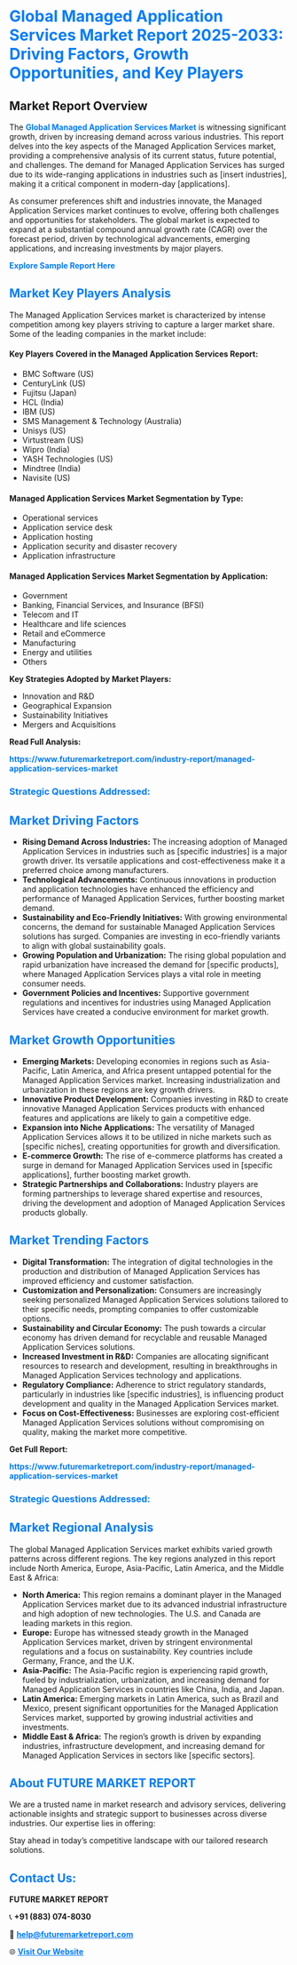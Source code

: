 <h1 style="color: #007BFF;">Global Managed Application Services Market Report 2025-2033: Driving Factors, Growth Opportunities, and Key Players</h1>

<section id="overview">
<h2>Market Report Overview</h2>
<p>The <a href="https://www.futuremarketreport.com/industry-report/managed-application-services-market" style="color: #007BFF; text-decoration: none;"><strong>Global Managed Application Services Market</strong></a> is witnessing significant growth, driven by increasing demand across various industries. This report delves into the key aspects of the Managed Application Services market, providing a comprehensive analysis of its current status, future potential, and challenges. The demand for Managed Application Services has surged due to its wide-ranging applications in industries such as [insert industries], making it a critical component in modern-day [applications].</p>
<p>As consumer preferences shift and industries innovate, the Managed Application Services market continues to evolve, offering both challenges and opportunities for stakeholders. The global market is expected to expand at a substantial compound annual growth rate (CAGR) over the forecast period, driven by technological advancements, emerging applications, and increasing investments by major players.</p>
</section>

<section id="overview">
<p><a href="https://www.futuremarketreport.com/request-sample/reportId=104331" style="color: #007BFF; text-decoration: none;"><strong>Explore Sample Report Here</strong></a></p>
</section>

<section id="key-players">
<h2 style="color: #007BFF;">Market Key Players Analysis</h2>
<p>The Managed Application Services market is characterized by intense competition among key players striving to capture a larger market share. Some of the leading companies in the market include:</p>
<h4>Key Players Covered in the Managed Application Services Report:</h4>
<ul><li>BMC Software (US)</li><li>CenturyLink (US)</li><li>Fujitsu (Japan)</li><li>HCL (India)</li><li>IBM (US)</li><li>SMS Management &amp; Technology (Australia)</li><li>Unisys (US)</li><li>Virtustream (US)</li><li>Wipro (India)</li><li>YASH Technologies (US)</li><li>Mindtree (India)</li><li>Navisite (US)</li></ul>
<h4>Managed Application Services Market Segmentation by Type:</h4>
<ul><li>Operational services</li><li>Application service desk</li><li>Application hosting</li><li>Application security and disaster recovery</li><li>Application infrastructure</li></ul>

<h4>Managed Application Services Market Segmentation by Application:</h4>
<ul><li>Government</li><li>Banking, Financial Services, and Insurance (BFSI)</li><li>Telecom and IT</li><li>Healthcare and life sciences</li><li>Retail and eCommerce</li><li>Manufacturing</li><li>Energy and utilities</li><li>Others</li></ul>
<p><strong>Key Strategies Adopted by Market Players:</strong></p>
<ul>
<li>Innovation and R&D</li>
<li>Geographical Expansion</li>
<li>Sustainability Initiatives</li>
<li>Mergers and Acquisitions</li>
</ul>
</section>

<section>
<p><strong>Read Full Analysis: </strong></p><a href="https://www.futuremarketreport.com/industry-report/managed-application-services-market" style="color: #007BFF; text-decoration: none;"><strong>https://www.futuremarketreport.com/industry-report/managed-application-services-market</strong></a>
<h3 style="color: #007BFF;">Strategic Questions Addressed:</h3>
</section>

<section id="driving-factors">
<h2 style="color: #007BFF;">Market Driving Factors</h2>
<ul>
<li><strong>Rising Demand Across Industries:</strong> The increasing adoption of Managed Application Services in industries such as [specific industries] is a major growth driver. Its versatile applications and cost-effectiveness make it a preferred choice among manufacturers.</li>
<li><strong>Technological Advancements:</strong> Continuous innovations in production and application technologies have enhanced the efficiency and performance of Managed Application Services, further boosting market demand.</li>
<li><strong>Sustainability and Eco-Friendly Initiatives:</strong> With growing environmental concerns, the demand for sustainable Managed Application Services solutions has surged. Companies are investing in eco-friendly variants to align with global sustainability goals.</li>
<li><strong>Growing Population and Urbanization:</strong> The rising global population and rapid urbanization have increased the demand for [specific products], where Managed Application Services plays a vital role in meeting consumer needs.</li>
<li><strong>Government Policies and Incentives:</strong> Supportive government regulations and incentives for industries using Managed Application Services have created a conducive environment for market growth.</li>
</ul>
</section>

<section id="growth-opportunities">
<h2 style="color: #007BFF;">Market Growth Opportunities</h2>
<ul>
<li><strong>Emerging Markets:</strong> Developing economies in regions such as Asia-Pacific, Latin America, and Africa present untapped potential for the Managed Application Services market. Increasing industrialization and urbanization in these regions are key growth drivers.</li>
<li><strong>Innovative Product Development:</strong> Companies investing in R&D to create innovative Managed Application Services products with enhanced features and applications are likely to gain a competitive edge.</li>
<li><strong>Expansion into Niche Applications:</strong> The versatility of Managed Application Services allows it to be utilized in niche markets such as [specific niches], creating opportunities for growth and diversification.</li>
<li><strong>E-commerce Growth:</strong> The rise of e-commerce platforms has created a surge in demand for Managed Application Services used in [specific applications], further boosting market growth.</li>
<li><strong>Strategic Partnerships and Collaborations:</strong> Industry players are forming partnerships to leverage shared expertise and resources, driving the development and adoption of Managed Application Services products globally.</li>
</ul>
</section>

<section id="trending-factors">
<h2 style="color: #007BFF;">Market Trending Factors</h2>
<ul>
<li><strong>Digital Transformation:</strong> The integration of digital technologies in the production and distribution of Managed Application Services has improved efficiency and customer satisfaction.</li>
<li><strong>Customization and Personalization:</strong> Consumers are increasingly seeking personalized Managed Application Services solutions tailored to their specific needs, prompting companies to offer customizable options.</li>
<li><strong>Sustainability and Circular Economy:</strong> The push towards a circular economy has driven demand for recyclable and reusable Managed Application Services solutions.</li>
<li><strong>Increased Investment in R&D:</strong> Companies are allocating significant resources to research and development, resulting in breakthroughs in Managed Application Services technology and applications.</li>
<li><strong>Regulatory Compliance:</strong> Adherence to strict regulatory standards, particularly in industries like [specific industries], is influencing product development and quality in the Managed Application Services market.</li>
<li><strong>Focus on Cost-Effectiveness:</strong> Businesses are exploring cost-efficient Managed Application Services solutions without compromising on quality, making the market more competitive.</li>
</ul>
</section>

<section>
<p><strong>Get Full Report: </strong></p><a href="https://www.futuremarketreport.com/industry-report/managed-application-services-market" style="color: #007BFF; text-decoration: none;"><strong>https://www.futuremarketreport.com/industry-report/managed-application-services-market</strong></a>
<h3 style="color: #007BFF;">Strategic Questions Addressed:</h3>
</section>


<section id="regional-analysis">
<h2 style="color: #007BFF;">Market Regional Analysis</h2>
<p>The global Managed Application Services market exhibits varied growth patterns across different regions. The key regions analyzed in this report include North America, Europe, Asia-Pacific, Latin America, and the Middle East & Africa:</p>
<ul>
<li><strong>North America:</strong> This region remains a dominant player in the Managed Application Services market due to its advanced industrial infrastructure and high adoption of new technologies. The U.S. and Canada are leading markets in this region.</li>
<li><strong>Europe:</strong> Europe has witnessed steady growth in the Managed Application Services market, driven by stringent environmental regulations and a focus on sustainability. Key countries include Germany, France, and the U.K.</li>
<li><strong>Asia-Pacific:</strong> The Asia-Pacific region is experiencing rapid growth, fueled by industrialization, urbanization, and increasing demand for Managed Application Services in countries like China, India, and Japan.</li>
<li><strong>Latin America:</strong> Emerging markets in Latin America, such as Brazil and Mexico, present significant opportunities for the Managed Application Services market, supported by growing industrial activities and investments.</li>
<li><strong>Middle East & Africa:</strong> The region’s growth is driven by expanding industries, infrastructure development, and increasing demand for Managed Application Services in sectors like [specific sectors].</li>
</ul>
</section>

<footer>
<h2 style="color: #007BFF;">About FUTURE MARKET REPORT</h2>
<p>We are a trusted name in market research and advisory services, delivering actionable insights and strategic support to businesses across diverse industries. Our expertise lies in offering:</p>

<p>Stay ahead in today’s competitive landscape with our tailored research solutions.</p>

<h2 style="color: #007BFF;">Contact Us:</h2>
<p><strong>FUTURE MARKET REPORT</strong></p>
<p>📞 <strong>+91 (883) 074-8030</strong></p>
<p>📧 <strong><a href="mailto:help@futuremarketreport.com" style="color: #007BFF;">help@futuremarketreport.com</a></strong></p>
<p>🌐 <strong><a href="https://www.futuremarketreport.com/" style="color: #007BFF;">Visit Our Website</a></strong></p>
</footer>
